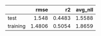 |          |   rmse |     r2 |   avg_nll |
|:---------|-------:|-------:|----------:|
| test     | 1.548  | 0.4483 |    1.5588 |
| training | 1.4806 | 0.5054 |    1.8659 |